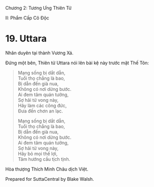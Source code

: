  

Chương 2: Tương Ưng Thiên Tử

II: Phẩm Cấp Cô Ðộc

# 19\. Uttara

Nhân duyên tại thành Vương Xá.

Ðứng một bên, Thiên tử Uttara nói lên bài kệ này trước mặt Thế Tôn:

> Mạng sống bị dắt dẫn,  
> Tuổi thọ chẳng là bao,  
> Bị dẫn đến già nua,  
> Không có nơi dừng bước.  
> Ai đem tâm quán tưởng,  
> Sợ hãi tử vong này,  
> Hãy làm các công đức,  
> Ðưa đến chơn an lạc.
> 
> Mạng sống bị dắt dẫn,  
> Tuổi thọ chẳng là bao,  
> Bị dẫn đến già nua,  
> Không có nơi dừng bước.  
> Ai đem tâm quán tưởng,  
> Sợ hãi tử vong này,  
> Hãy bỏ mọi thế lợi,  
> Tâm hướng cầu tịch tịnh.

Hòa thượng Thích Minh Châu dịch Việt.

Prepared for SuttaCentral by Blake Walsh.